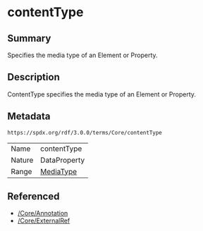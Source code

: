 <!-- Automatically generated by spec-parser v2.1.0 on 2024-06-17T10:36:57.838737+00:00 -->
<!-- SPDX-License-Identifier: Community-Spec-1.0 -->

# contentType

## Summary

Specifies the media type of an Element or Property.


## Description

ContentType specifies the media type of an Element or Property.


## Metadata

`https://spdx.org/rdf/3.0.0/terms/Core/contentType`


| | |
|---|---|
| Name | contentType |
| Nature | DataProperty |
| Range | [MediaType](../Datatypes/MediaType.md) |




## Referenced

- [/Core/Annotation](../../Core/Classes/Annotation.md)
- [/Core/ExternalRef](../../Core/Classes/ExternalRef.md)

